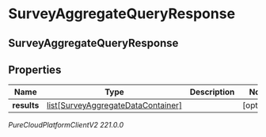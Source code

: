 # SurveyAggregateQueryResponse

## SurveyAggregateQueryResponse

## Properties

|Name | Type | Description | Notes|
|------------ | ------------- | ------------- | -------------|
| **results** | [list[SurveyAggregateDataContainer]](SurveyAggregateDataContainer) |  | [optional] |



_PureCloudPlatformClientV2 221.0.0_
